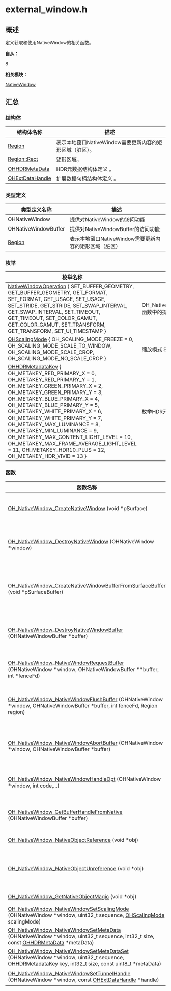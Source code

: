 # external_window.h


## 概述

定义获取和使用NativeWindow的相关函数。

**自从：**

8

**相关模块：**

[NativeWindow](_native_window.md)


## 汇总


### 结构体

  | 结构体名称 | 描述 | 
| -------- | -------- |
| [Region](_region.md) | 表示本地窗口NativeWindow需要更新内容的矩形区域（脏区）。 | 
| [Region::Rect](_rect.md) | 矩形区域。 | 
| [OHHDRMetaData](_o_h_h_d_r_meta_data.md) | HDR元数据结构体定义 。 | 
| [OHExtDataHandle](_o_h_ext_data_handle.md) | 扩展数据句柄结构体定义 。 | 


### 类型定义

  | 类型定义名称 | 描述 | 
| -------- | -------- |
| OHNativeWindow | 提供对NativeWindow的访问功能 | 
| OHNativeWindowBuffer | 提供对NativeWindowBuffer的访问功能 | 
| [Region](_region.md) | 表示本地窗口NativeWindow需要更新内容的矩形区域（脏区） | 


### 枚举

  | 枚举名称 | 描述 | 
| -------- | -------- |
| [NativeWindowOperation](_native_window.md#nativewindowoperation)  {   SET_BUFFER_GEOMETRY, GET_BUFFER_GEOMETRY, GET_FORMAT, SET_FORMAT,   GET_USAGE, SET_USAGE, SET_STRIDE, GET_STRIDE,   SET_SWAP_INTERVAL, GET_SWAP_INTERVAL, SET_TIMEOUT, GET_TIMEOUT,   SET_COLOR_GAMUT, GET_COLOR_GAMUT, SET_TRANSFORM, GET_TRANSFORM,   SET_UI_TIMESTAMP } | OH_NativeWindow_NativeWindowHandleOpt函数中的操作码 | 
| [OHScalingMode](_native_window.md#ohscalingmode) { OH_SCALING_MODE_FREEZE = 0, OH_SCALING_MODE_SCALE_TO_WINDOW, OH_SCALING_MODE_SCALE_CROP, OH_SCALING_MODE_NO_SCALE_CROP } | 缩放模式 Scaling Mode | 
| [OHHDRMetadataKey](_native_window.md#ohhdrmetadatakey) {   OH_METAKEY_RED_PRIMARY_X = 0, OH_METAKEY_RED_PRIMARY_Y = 1, OH_METAKEY_GREEN_PRIMARY_X = 2, OH_METAKEY_GREEN_PRIMARY_Y = 3,   OH_METAKEY_BLUE_PRIMARY_X = 4, OH_METAKEY_BLUE_PRIMARY_Y = 5, OH_METAKEY_WHITE_PRIMARY_X = 6, OH_METAKEY_WHITE_PRIMARY_Y = 7,   OH_METAKEY_MAX_LUMINANCE = 8, OH_METAKEY_MIN_LUMINANCE = 9, OH_METAKEY_MAX_CONTENT_LIGHT_LEVEL = 10, OH_METAKEY_MAX_FRAME_AVERAGE_LIGHT_LEVEL = 11,   OH_METAKEY_HDR10_PLUS = 12, OH_METAKEY_HDR_VIVID = 13 } | 枚举HDR元数据关键字 | 


### 函数

| 函数名称 | 描述 | 
| -------- | -------- |
| [OH_NativeWindow_CreateNativeWindow](_native_window.md#oh_nativewindow_createnativewindow) (void \*pSurface) | 创建NativeWindow实例，每次调用都会产生一个新的NativeWindow实例 | 
| [OH_NativeWindow_DestroyNativeWindow](_native_window.md#oh_nativewindow_destroynativewindow) (OHNativeWindow \*window) | 将NativeWindow对象的引用计数减1，当引用计数为0的时候，该NativeWindow对象会被析构掉 | 
| [OH_NativeWindow_CreateNativeWindowBufferFromSurfaceBuffer](_native_window.md#oh_nativewindow_createnativewindowbufferfromsurfacebuffer) (void \*pSurfaceBuffer) | 创建NativeWindowBuffer实例，每次调用都会产生一个新的NativeWindowBuffer实例 | 
| [OH_NativeWindow_DestroyNativeWindowBuffer](_native_window.md#oh_nativewindow_destroynativewindowbuffer) (OHNativeWindowBuffer \*buffer) | 将NativeWindowBuffer对象的引用计数减1，当引用计数为0的时候，该NativeWindowBuffer对象会被析构掉 | 
| [OH_NativeWindow_NativeWindowRequestBuffer](_native_window.md#oh_nativewindow_nativewindowrequestbuffer) (OHNativeWindow \*window, OHNativeWindowBuffer \*\*buffer, int \*fenceFd) | 通过NativeWindow对象申请一块NativeWindowBuffer，用以内容生产 | 
| [OH_NativeWindow_NativeWindowFlushBuffer](_native_window.md#oh_nativewindow_nativewindowflushbuffer) (OHNativeWindow \*window, OHNativeWindowBuffer \*buffer, int fenceFd, [Region](_region.md) region) | 通过NativeWindow将生产好内容的NativeWindowBuffer放回到Buffer队列中，用以内容消费 | 
| [OH_NativeWindow_NativeWindowAbortBuffer](_native_window.md#oh_nativewindow_nativewindowabortbuffer) (OHNativeWindow \*window, OHNativeWindowBuffer \*buffer) | 通过NativeWindow将之前申请出来的NativeWindowBuffer返还到Buffer队列中，供下次再申请 | 
| [OH_NativeWindow_NativeWindowHandleOpt](_native_window.md#oh_nativewindow_nativewindowhandleopt) (OHNativeWindow \*window, int code,...) | 设置/获取NativeWindow的属性，包括设置/获取宽高、内容格式等 | 
| [OH_NativeWindow_GetBufferHandleFromNative](_native_window.md#oh_nativewindow_getbufferhandlefromnative) (OHNativeWindowBuffer \*buffer) | 通过NativeWindowBuffer获取该buffer的BufferHandle指针 | 
| [OH_NativeWindow_NativeObjectReference](_native_window.md#oh_nativewindow_nativeobjectreference) (void \*obj) | 增加一个NativeObject的引用计数 | 
| [OH_NativeWindow_NativeObjectUnreference](_native_window.md#oh_nativewindow_nativeobjectunreference) (void \*obj) | 减少一个NativeObject的引用计数，当引用计数减少为0时，该NativeObject将被析构掉 | 
| [OH_NativeWindow_GetNativeObjectMagic](_native_window.md#oh_nativewindow_getnativeobjectmagic) (void \*obj) | 获取NativeObject的MagicId | 
| [OH_NativeWindow_NativeWindowSetScalingMode](_native_window.md#oh_nativewindow_nativewindowsetscalingmode) (OHNativeWindow \*window, uint32_t sequence, [OHScalingMode](_native_window.md#ohscalingmode) scalingMode) | 设置NativeWindow的ScalingMode | 
| [OH_NativeWindow_NativeWindowSetMetaData](_native_window.md#oh_nativewindow_nativewindowsetmetadata) (OHNativeWindow \*window, uint32_t sequence, int32_t size, const [OHHDRMetaData](_o_h_h_d_r_meta_data.md) \*metaData) | 设置NativeWindow的元数据 | 
| [OH_NativeWindow_NativeWindowSetMetaDataSet](_native_window.md#oh_nativewindow_nativewindowsetmetadataset) (OHNativeWindow \*window, uint32_t sequence, [OHHDRMetadataKey](_native_window.md#ohhdrmetadatakey) key, int32_t size, const uint8_t \*metaData) | 设置NativeWindow的元数据集。 | 
| [OH_NativeWindow_NativeWindowSetTunnelHandle](_native_window.md#oh_nativewindow_nativewindowsettunnelhandle) (OHNativeWindow \*window, const [OHExtDataHandle](_o_h_ext_data_handle.md) \*handle) | 设置NativeWindow的TunnelHandle。 |